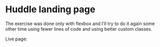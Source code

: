 # Huddle landing page

The exercise was done only with flexbox and I'll try to do it again some other time using fewer lines of code and using better custom classes.

Live page:
